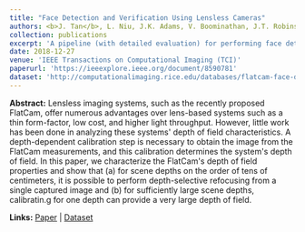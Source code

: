 ```yaml
---
title: "Face Detection and Verification Using Lensless Cameras"
authors: <b>J. Tan</b>, L. Niu, J.K. Adams, V. Boominathan, J.T. Robinson, R.G. Baraniuk, A. Veeraraghavan
collection: publications
excerpt: 'A pipeline (with detailed evaluation) for performing face detection and verification using thin mask-based lensless cameras. A new large and diverse dataset of lensless face images is also provided.'
date: 2018-12-27
venue: 'IEEE Transactions on Computational Imaging (TCI)'
paperurl: 'https://ieeexplore.ieee.org/document/8590781'
dataset: 'http://computationalimaging.rice.edu/databases/flatcam-face-dataset/'
---
```

**Abstract:** 
Lensless imaging systems, such as the recently proposed FlatCam, offer numerous advantages over lens-based systems such as a thin form-factor, low cost, and higher light throughput. However, little work has been done in analyzing these systems' depth of field characteristics. A depth-dependent calibration step is necessary to obtain the image from the FlatCam measurements, and this calibration determines the system's depth of field. In this paper, we characterize the FlatCam's depth of field properties and show that (a) for scene depths on the order of tens of centimeters, it is possible to perform depth-selective refocusing from a single captured image and (b) for sufficiently large scene depths, calibratin.g for one depth can provide a very large depth of field.

**Links:**
[Paper](https://ieeexplore.ieee.org/document/8590781) | [Dataset](http://computationalimaging.rice.edu/databases/flatcam-face-dataset/)
